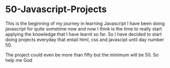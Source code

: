 # 50-Javascript-Projects

This is the beginning of my journey in learning Javascript I have been doing javascript for quite sometime now and now I think is the time to really start applying the knowledge that I have learnt so far. So I have decided to start doing projects everyday that entail html, css and javascipt until day number 50.

The project could even be more than fifty but the minimum will be 50. So help me God
